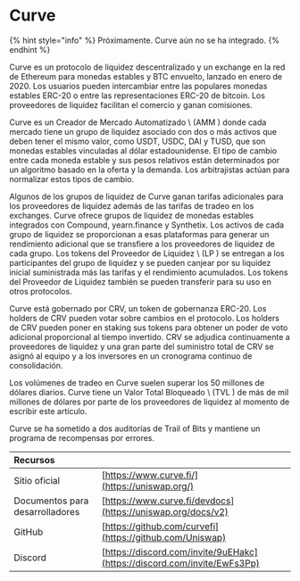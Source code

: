 # Curve

{% hint style="info" %}
Próximamente. Curve aún no se ha integrado.
{% endhint %}

Curve es un protocolo de liquidez descentralizado y un exchange en la red de Ethereum para monedas estables y BTC envuelto, lanzado en enero de 2020. Los usuarios pueden intercambiar entre las populares monedas estables ERC-20 o entre las representaciones ERC-20 de bitcoin. Los proveedores de liquidez facilitan el comercio y ganan comisiones.

Curve es un Creador de Mercado Automatizado \ (AMM \) donde cada mercado tiene un grupo de liquidez asociado con dos o más activos que deben tener el mismo valor, como USDT, USDC, DAI y TUSD, que son monedas estables vinculadas al dólar estadounidense. El tipo de cambio entre cada moneda estable y sus pesos relativos están determinados por un algoritmo basado en la oferta y la demanda. Los arbitrajistas actúan para normalizar estos tipos de cambio.

Algunos de los grupos de liquidez de Curve ganan tarifas adicionales para los proveedores de liquidez además de las tarifas de tradeo en los exchanges. Curve ofrece grupos de liquidez de monedas estables integrados con Compound, yearn.finance y Synthetix. Los activos de cada grupo de liquidez se proporcionan a esas plataformas para generar un rendimiento adicional que se transfiere a los proveedores de liquidez de cada grupo. Los tokens del Proveedor de Liquidez \ (LP \) se entregan a los participantes del grupo de liquidez y se pueden canjear por su liquidez inicial suministrada más las tarifas y el rendimiento acumulados. Los tokens del Proveedor de Liquidez también se pueden transferir para su uso en otros protocolos.

Curve está gobernado por CRV, un token de gobernanza ERC-20. Los holders de CRV pueden votar sobre cambios en el protocolo. Los holders de CRV pueden poner en staking sus tokens para obtener un poder de voto adicional proporcional al tiempo invertido. CRV se adjudica continuamente a proveedores de liquidez y una gran parte del suministro total de CRV se asignó al equipo y a los inversores en un cronograma continuo de consolidación.

Los volúmenes de tradeo en Curve suelen superar los 50 millones de dólares diarios. Curve tiene un Valor Total Bloqueado \ (TVL \) de más de mil millones de dólares por parte de los proveedores de liquidez al momento de escribir este artículo.

Curve se ha sometido a dos auditorías de Trail of Bits y mantiene un programa de recompensas por errores.

| Recursos                        |                                                                          |
|:------------------------------- |:------------------------------------------------------------------------ |
| Sitio oficial                   | [https://www.curve.fi/](https://uniswap.org/)                            |
| Documentos para desarrolladores | [https://www.curve.fi/devdocs](https://uniswap.org/docs/v2)              |
| GitHub                          | [https://github.com/curvefi](https://github.com/Uniswap)                 |
| Discord                         | [https://discord.com/invite/9uEHakc](https://discord.com/invite/EwFs3Pp) |

